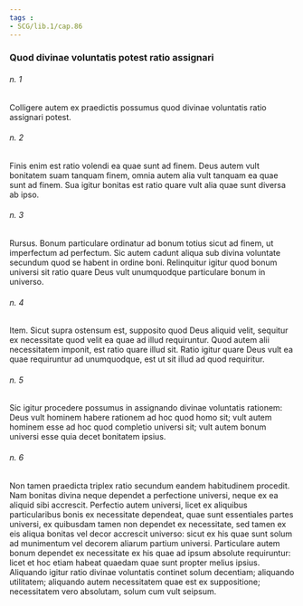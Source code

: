```yaml
---
tags : 
- SCG/lib.1/cap.86
---
```


### Quod divinae voluntatis potest ratio assignari

###### n. 1
Colligere autem ex praedictis possumus quod divinae voluntatis ratio assignari potest.

###### n. 2
Finis enim est ratio volendi ea quae sunt ad finem. Deus autem vult bonitatem suam tanquam finem, omnia autem alia vult tanquam ea quae sunt ad finem. Sua igitur bonitas est ratio quare vult alia quae sunt diversa ab ipso.

###### n. 3
Rursus. Bonum particulare ordinatur ad bonum totius sicut ad finem, ut imperfectum ad perfectum. Sic autem cadunt aliqua sub divina voluntate secundum quod se habent in ordine boni. Relinquitur igitur quod bonum universi sit ratio quare Deus vult unumquodque particulare bonum in universo.

###### n. 4
Item. Sicut supra ostensum est, supposito quod Deus aliquid velit, sequitur ex necessitate quod velit ea quae ad illud requiruntur. Quod autem alii necessitatem imponit, est ratio quare illud sit. Ratio igitur quare Deus vult ea quae requiruntur ad unumquodque, est ut sit illud ad quod requiritur.

###### n. 5
Sic igitur procedere possumus in assignando divinae voluntatis rationem: Deus vult hominem habere rationem ad hoc quod homo sit; vult autem hominem esse ad hoc quod completio universi sit; vult autem bonum universi esse quia decet bonitatem ipsius.

###### n. 6
Non tamen praedicta triplex ratio secundum eandem habitudinem procedit. Nam bonitas divina neque dependet a perfectione universi, neque ex ea aliquid sibi accrescit. Perfectio autem universi, licet ex aliquibus particularibus bonis ex necessitate dependeat, quae sunt essentiales partes universi, ex quibusdam tamen non dependet ex necessitate, sed tamen ex eis aliqua bonitas vel decor accrescit universo: sicut ex his quae sunt solum ad munimentum vel decorem aliarum partium universi. Particulare autem bonum dependet ex necessitate ex his quae ad ipsum absolute requiruntur: licet et hoc etiam habeat quaedam quae sunt propter melius ipsius. Aliquando igitur ratio divinae voluntatis continet solum decentiam; aliquando utilitatem; aliquando autem necessitatem quae est ex suppositione; necessitatem vero absolutam, solum cum vult seipsum.

